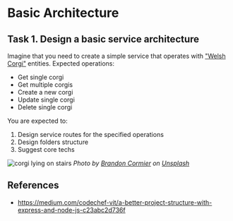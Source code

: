 # Basic Architecture

## Task 1. Design a basic service architecture

Imagine that you need to create a simple service that operates with ["Welsh Corgi"](https://en.wikipedia.org/wiki/Welsh_Corgi) entities.
Expected operations:

- Get single corgi
- Get multiple corgis
- Create a new corgi
- Update single corgi
- Delete single corgi

You are expected to:

1. Design service routes for the specified operations
2. Design folders structure
3. Suggest core techs

![corgi lying on stairs](https://user-images.githubusercontent.com/26161358/166637138-372a4906-c469-4b24-bef7-f4b3ee844d86.jpg)
_Photo by [Brandon Cormier](https://unsplash.com/@ghosttrooper) on [Unsplash](https://unsplash.com/photos/_jUM452ygj4)_

## References
- https://medium.com/codechef-vit/a-better-project-structure-with-express-and-node-js-c23abc2d736f
